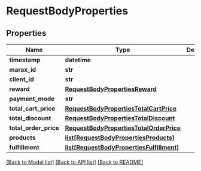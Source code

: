 # RequestBodyProperties

## Properties
Name | Type | Description | Notes
------------ | ------------- | ------------- | -------------
**timestamp** | **datetime** |  | [optional] 
**marax_id** | **str** |  | [optional] 
**client_id** | **str** |  | [optional] 
**reward** | [**RequestBodyPropertiesReward**](RequestBodyPropertiesReward.md) |  | [optional] 
**payment_mode** | **str** |  | [optional] 
**total_cart_price** | [**RequestBodyPropertiesTotalCartPrice**](RequestBodyPropertiesTotalCartPrice.md) |  | [optional] 
**total_discount** | [**RequestBodyPropertiesTotalDiscount**](RequestBodyPropertiesTotalDiscount.md) |  | [optional] 
**total_order_price** | [**RequestBodyPropertiesTotalOrderPrice**](RequestBodyPropertiesTotalOrderPrice.md) |  | [optional] 
**products** | [**list[RequestBodyPropertiesProducts]**](RequestBodyPropertiesProducts.md) |  | [optional] 
**fulfillment** | [**list[RequestBodyPropertiesFulfillment]**](RequestBodyPropertiesFulfillment.md) |  | [optional] 

[[Back to Model list]](../README.md#documentation-for-models) [[Back to API list]](../README.md#documentation-for-api-endpoints) [[Back to README]](../README.md)


